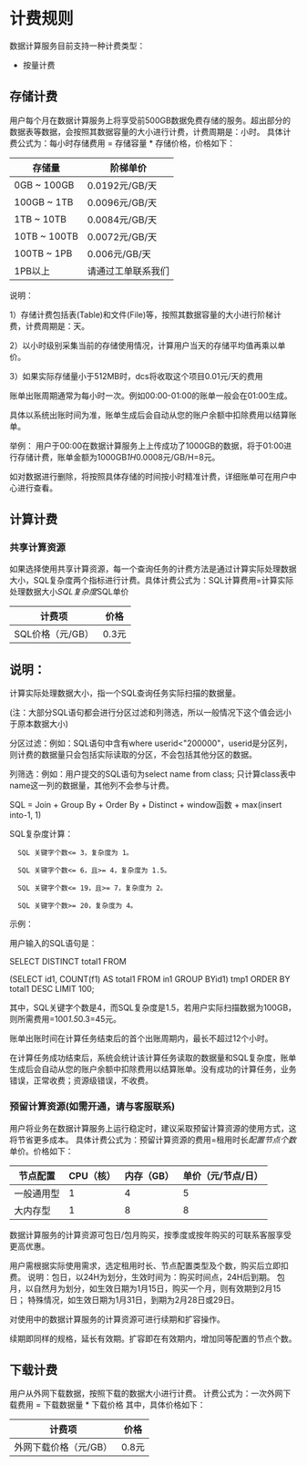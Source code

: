 # 计费规则

数据计算服务目前支持一种计费类型：
 * 按量计费

## 存储计费

用户每个月在数据计算服务上将享受前500GB数据免费存储的服务。超出部分的数据表等数据，会按照其数据容量的大小进行计费，计费周期是：小时。
具体计费公式为：每小时存储费用 = 存储容量 * 存储价格，价格如下：

|存储量|阶梯单价|
|---|---|
|0GB ~ 100GB|0.0192元/GB/天|
|100GB ~ 1TB|0.0096元/GB/天|
|1TB ~ 10TB|0.0084元/GB/天|
|10TB ~ 100TB|0.0072元/GB/天|
|100TB ~ 1PB|0.006元/GB/天|
|1PB以上|请通过工单联系我们|


说明：

1）存储计费包括表(Table)和文件(File)等，按照其数据容量的大小进行阶梯计费，计费周期是：天。

2）以小时级别采集当前的存储使用情况，计算用户当天的存储平均值再乘以单价。

3）如果实际存储量小于512MB时，dcs将收取这个项目0.01元/天的费用

账单出账周期通常为每小时一次。例如00:00-01:00的账单一般会在01:00生成。

具体以系统出账时间为准，账单生成后会自动从您的账户余额中扣除费用以结算账单。

举例：
用户于00:00在数据计算服务上上传成功了1000GB的数据，将于01:00进行存储计费，账单金额为1000GB*1H*0.0008元/GB/H=8元。

如对数据进行删除，将按照具体存储的时间按小时精准计费，详细账单可在用户中心进行查看。


## 计算计费

### 共享计算资源

   如果选择使用共享计算资源，每一个查询任务的计费方法是通过计算实际处理数据大小，SQL复杂度两个指标进行计费。具体计费公式为：SQL计算费用=计算实际处理数据大小*SQL复杂度*SQL单价

| 计费项 | 价格 | 
| ------ | ------ | 
| SQL价格（元/GB） | 0.3元 | 

## 说明：
计算实际处理数据大小，指一个SQL查询任务实际扫描的数据量。

(注：大部分SQL语句都会进行分区过滤和列筛选，所以一般情况下这个值会远小于原本数据大小)

分区过滤：例如：SQL语句中含有where userid<"200000"，userid是分区列，则计费的数据量只会包括实际读取的分区，不会包括其他分区的数据。

列筛选：例如：用户提交的SQL语句为select name from class; 只计算class表中name这一列的数据量，其他列不会参与计费。

SQL = Join + Group By + Order By + Distinct + window函数 + max(insert into-1, 1)

SQL复杂度计算：

      SQL 关键字个数<= 3，复杂度为 1。
      
      SQL 关键字个数<= 6，且>= 4，复杂度为 1.5。
      
      SQL 关键字个数<= 19，且>= 7，复杂度为 2。
      
      SQL 关键字个数>= 20，复杂度为 4。
      
示例：

用户输入的SQL语句是：

SELECT DISTINCT total1 FROM

(SELECT id1, COUNT(f1) AS total1 FROM in1 GROUP BYid1) tmp1 ORDER BY total1 DESC LIMIT 100;

其中，SQL关键字个数是4，而SQL复杂度是1.5，若用户实际扫描数据为100GB，则所需费用=100*1.5*0.3=45元。

账单出账时间在计算任务结束后的首个出账周期内，最长不超过12个小时。

在计算任务成功结束后，系统会统计该计算任务读取的数据量和SQL复杂度，账单生成后会自动从您的账户余额中扣除费用以结算账单。没有成功的计算任务，业务错误，正常收费；资源级错误，不收费。

### 预留计算资源(如需开通，请与客服联系)

用户将业务在数据计算服务上运行稳定时，建议采取预留计算资源的使用方式，这将节省更多成本。
具体计费公式为：预留计算资源的费用=租用时长*配置节点个数*单价。价格如下：

| 节点配置 | CPU（核） |  内存（GB） | 单价（元/节点/日） |  
| ------ | ------ | ------ | ------ | 
| 一般通用型 | 1 | 4 | 5 |
| 大内存型 | 1 | 8 | 8 |

数据计算服务的计算资源可包日/包月购买，按季度或按年购买的可联系客服享受更高优惠。

用户需根据实际使用需求，选定租用时长、节点配置类型及个数，购买后立即扣费。
说明：包日，以24H为划分，生效时间为：购买时间点，24H后到期。
包月，以自然月为划分，如生效日期为1月15日，购买一个月，则有效期到2月15日；
          特殊情况，如生效日期为1月31日，到期为2月28日或29日。

对使用中的数据计算服务的计算资源可进行续期和扩容操作。

续期即同样的规格，延长有效期。扩容即在有效期内，增加同等配置的节点个数。

## 下载计费

用户从外网下载数据，按照下载的数据大小进行计费。
计费公式为：一次外网下载费用 = 下载数据量 * 下载价格
其中，具体价格如下：

| 计费项 | 价格 | 
| ------ | ------ | 
| 外网下载价格（元/GB） | 0.8元 | 
